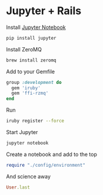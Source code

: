 # Jupyter + Rails

Install [Jupyter Notebook](https://jupyter.org)

```sh
pip install jupyter
```

Install ZeroMQ

```sh
brew install zeromq
```

Add to your Gemfile

```ruby
group :development do
  gem 'iruby'
  gem 'ffi-rzmq'
end
```

Run

```sh
iruby register --force
```

Start Jupyter

```sh
jupyter notebook
```

Create a notebook and add to the top

```ruby
require "./config/environment"
```

And science away

```ruby
User.last
```
